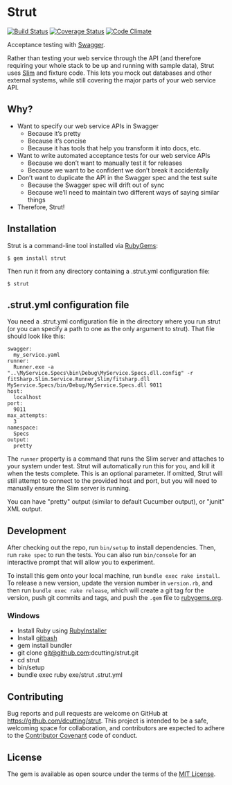 # Strut

[![Build Status](https://travis-ci.org/dcutting/strut.svg?branch=master)](https://travis-ci.org/dcutting/strut)
[![Coverage Status](https://coveralls.io/repos/dcutting/strut/badge.svg?branch=master&service=github)](https://coveralls.io/github/dcutting/strut?branch=master)
[![Code Climate](https://codeclimate.com/github/dcutting/strut/badges/gpa.svg)](https://codeclimate.com/github/dcutting/strut)

Acceptance testing with [Swagger](http://swagger.io).

Rather than testing your web service through the API (and therefore requiring your whole stack to be up and running with sample data), Strut uses [Slim](http://www.fitnesse.org/FitNesse.UserGuide.WritingAcceptanceTests.SliM.SlimProtocol) and fixture code. This lets you mock out databases and other external systems, while still covering the major parts of your web service API.

## Why?

* Want to specify our web service APIs in Swagger
    - Because it’s pretty
    - Because it’s concise
    - Because it has tools that help you transform it into docs, etc.
* Want to write automated acceptance tests for our web service APIs
    - Because we don’t want to manually test it for releases
    - Because we want to be confident we don’t break it accidentally
* Don’t want to duplicate the API in the Swagger spec and the test suite
    - Because the Swagger spec will drift out of sync
    - Because we’ll need to maintain two different ways of saying similar things
* Therefore, Strut!

## Installation

Strut is a command-line tool installed via [RubyGems](https://rubygems.org):

    $ gem install strut

Then run it from any directory containing a .strut.yml configuration file:

    $ strut

## .strut.yml configuration file

You need a .strut.yml configuration file in the directory where you run strut (or you can specify a path to one as the only argument to strut). That file should look like this:

    swagger:
      my_service.yaml
    runner:
      Runner.exe -a "..\MyService.Specs\bin\Debug\MyService.Specs.dll.config" -r fitSharp.Slim.Service.Runner,Slim/fitsharp.dll MyService.Specs/bin/Debug/MyService.Specs.dll 9011
    host:
      localhost
    port:
      9011
    max_attempts:
      3
    namespace:
      Specs
    output:
      pretty

The `runner` property is a command that runs the Slim server and attaches to your system under test. Strut will automatically run this for you, and kill it when the tests complete. This is an optional parameter. If omitted, Strut will still attempt to connect to the provided host and port, but you will need to manually ensure the Slim server is running.

You can have "pretty" output (similar to default Cucumber output), or "junit" XML output.

## Development

After checking out the repo, run `bin/setup` to install dependencies. Then, run `rake spec` to run the tests. You can also run `bin/console` for an interactive prompt that will allow you to experiment.

To install this gem onto your local machine, run `bundle exec rake install`. To release a new version, update the version number in `version.rb`, and then run `bundle exec rake release`, which will create a git tag for the version, push git commits and tags, and push the `.gem` file to [rubygems.org](https://rubygems.org).

### Windows

* Install Ruby using [RubyInstaller](http://rubyinstaller.org)
* Install [gitbash](https://git-scm.com/download/win)
* gem install bundler
* git clone git@github.com:dcutting/strut.git
* cd strut
* bin/setup
* bundle exec ruby exe/strut .strut.yml

## Contributing

Bug reports and pull requests are welcome on GitHub at https://github.com/dcutting/strut. This project is intended to be a safe, welcoming space for collaboration, and contributors are expected to adhere to the [Contributor Covenant](http://contributor-covenant.org) code of conduct.

## License

The gem is available as open source under the terms of the [MIT License](http://opensource.org/licenses/MIT).
